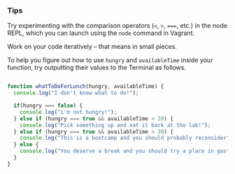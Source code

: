 ### Tips

Try experimenting with the comparison operators (`<`, `>`, `===`, etc.) in the node REPL, which you can launch using the `node` command in Vagrant.

Work on your code iteratively – that means in small pieces.

To help you figure out how to use `hungry` and `availableTime` inside your function, try outputting their values to the Terminal as follows.

```javascript

function whatToDoForLunch(hungry, availableTime) {
  console.log("I don't know what to do!");

  if(hungry === false) {
    console.log("i'm not hungry!");
  } else if (hungry === true && availableTime < 20) {
    console.log("Pick something up and eat it back at the lab!");
  } else if (hungry === true && availableTime > 30) {
    console.log("This is a bootcamp and you should probably reconsider");
  } else {
    console.log("You deserve a break and you should try a place in gastown")
  }
}

```
